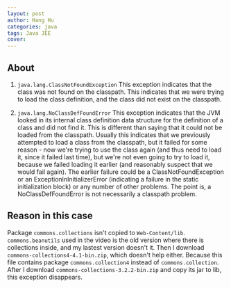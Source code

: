 ```yaml
---
layout: post
author: Hang Hu
categories: java
tags: Java JEE 
cover: 
---
```


## About

1. `java.lang.ClassNotFoundException` This exception indicates that the class was not found on the classpath. This indicates that we were trying to load the class definition, and the class did not exist on the classpath.

2. `java.lang.NoClassDefFoundError` This exception indicates that the JVM looked in its internal class definition data structure for the definition of a class and did not find it. This is different than saying that it could not be loaded from the classpath. Usually this indicates that we previously attempted to load a class from the classpath, but it failed for some reason - now we're trying to use the class again (and thus need to load it, since it failed last time), but we're not even going to try to load it, because we failed loading it earlier (and reasonably suspect that we would fail again). The earlier failure could be a ClassNotFoundException or an ExceptionInInitializerError (indicating a failure in the static initialization block) or any number of other problems. The point is, a NoClassDefFoundError is not necessarily a classpath problem.
## Reason in this case

Package `commons.collections` isn't copied to `Web-Content/lib`. `commons.beanutils` used in the video is the old version where there is collections inside, and my lastest version doesn't it.
Then I download `commons-collections4-4.1-bin.zip`, which doesn't help either. Because this file contains package `commons.collection4` instead of `commons.collection`. After I download `commons-collections-3.2.2-bin.zip` and copy its jar to lib, this exception disappears.

